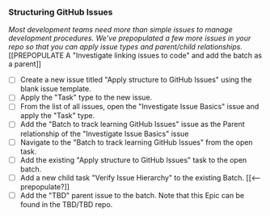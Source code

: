 ### Structuring GitHub Issues

_Most development teams need more than simple issues to manage development procedures. We've prepopulated a few more issues in your repo so that you can apply issue types and parent/child relationships._
[[PREPOPULATE A "Investigate linking issues to code" and add the batch as a parent]]

- [ ] Create a new issue titled "Apply structure to GitHub Issues" using the blank issue template.
- [ ] Apply the "Task" type to the new issue.
- [ ] From the list of all issues, open the "Investigate Issue Basics" issue and apply the "Task" type.
- [ ] Add the "Batch to track learning GitHub Issues" issue as the Parent relationship of the "Investigate Issue Basics" issue
- [ ] Navigate to the "Batch to track learning GitHub Issues" from the open task.
- [ ] Add the existing "Apply structure to GitHub Issues" task to the open batch.
- [ ] Add a new child task "Verify Issue Hierarchy" to the existing Batch. [[<-- prepopulate?]]
- [ ] Add the "TBD" parent issue to the batch.  Note that this Epic can be found in the TBD/TBD repo.